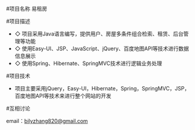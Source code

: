 #项目名称
易租房

#项目描述
* ◇	项目采用Java语言编写，提供用户、房屋多条件组合检索、租赁、后台管理等功能
* ◇	使用Easy-UI、JSP、JavaScript、jQuery、百度地图API等技术进行数据信息展示
* ◇	使用Spring、Hibernate、SpringMVC技术进行逻辑业务处理

#项目技术
* 项目主要采用jQuery，Easy-UI，Hibernate，Spring，SpringMVC，JSP，百度地图API等技术来进行整个网站的开发

#互相讨论

email：bilyzhang820@gmail.com
